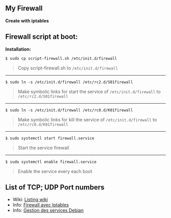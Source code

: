 ## My Firewall
**Create with iptables**

## Firewall script at boot:
**Installation:**

```shell
$ sudo cp script-firewall.sh /etc/init.d/firewall
```
> Copy script-firewall.sh to `/etc/init.d/firewall`

***

```shell
$ sudo ln -s /etc/init.d/firewall /etc/rc2.d/S01firewall
```
> Make symbolic links for start the service of `/etc/init.d/firewall` to `/etc/rc2.d/S01firewall`

***

```shell
$ sudo ln -s /etc/init.d/firewall /etc/rc0.d/K01firewall
```
> Make symbolic links for kill the service of `/etc/init.d/firewall` to `/etc/rc0.d/K01firewall`

***

```shell
$ sudo systemctl start firewall.service
```
> Start the service firewall

***

```shell
$ sudo systemctl enable firewall.service
```
> Enable the service every each boot

## List of TCP; UDP Port numbers
* Wiki: [Listing wiki](https://en.wikipedia.org/wiki/List_of_TCP_and_UDP_port_numbers)
* Info: [Firewall avec Iptables](https://www.memoinfo.fr/tutoriels-linux/configurer-firewall-linux-iptables/)
* Info: [Gestion des services Debian](https://www.memoinfo.fr/tutoriels-linux/gestion-services-debian/)
